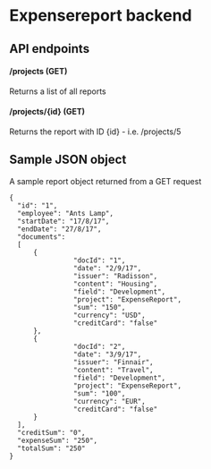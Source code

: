# Expensereport backend

## API endpoints

#### /projects (GET)
Returns a list of all reports

#### /projects/{id} (GET)
Returns the report with ID {id}  - i.e. /projects/5


## Sample JSON object
A sample report object returned from a GET request

```
{
  "id": "1",
  "employee": "Ants Lamp",
  "startDate": "17/8/17",
  "endDate": "27/8/17",
  "documents":
  [
      {
		        "docId": "1",
		        "date": "2/9/17",
		        "issuer": "Radisson",
		        "content": "Housing",
		        "field": "Development",
		        "project": "ExpenseReport",
		        "sum": "150",
		        "currency": "USD",
		        "creditCard": "false"
      },
      {
		        "docId": "2",	
		        "date": "3/9/17",
		        "issuer": "Finnair",
		        "content": "Travel",
		        "field": "Development",
		        "project": "ExpenseReport",
		        "sum": "100",
		        "currency": "EUR",
		        "creditCard": "false"
      }
  ],
  "creditSum": "0",
  "expenseSum": "250",
  "totalSum": "250"
}
```
